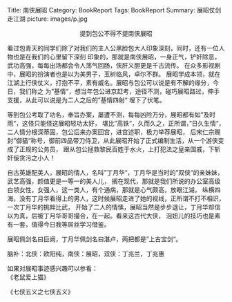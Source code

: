 Title: 南侠展昭
Category: BookReport
Tags: BookReport
Summary: 展昭仗剑走江湖
picture: images/p.jpg

<center style="font-weight:blod">提到包公不得不提南侠展昭</center>

看过包青天的同学们除了对我们的主人公黑脸包大人印象深刻，同时，还有一位人物也是在我们的心里留下深刻
印象的，那就是南侠展昭，一身正气，铲奸除恶，武功高强，每每出场都会令人荡气回肠，侠肝义胆更是千古流传。
在众多影视剧中，展昭的扮演者也是以为美男子，玉树临风，卓尔不群。
展昭学成本领，就在江湖上行侠仗义，打抱不平，素有威名。展昭与包公可以说是有不解的缘分，今日，我们称之
为”基情“，想当年包公进京赶考，途径不测，碰巧展昭路过，伸手支援，从此可以说是为二人之后的”基情四射“
埋下了伏笔。

等到包公考取了功名，奉旨办案，屡遭不测，每每凶险万分，展昭都有如”及时雨“，这怪只能怪这展昭轻功太好，
堪比”高铁“，久而久之，正所谓，”日久生情“，二人情分根深蒂固，包公后来办案回宫，进宫述职，极力举荐展昭，
后宋仁宗赐封”御猫“称号，御前四品带刀侍卫，从此展昭开始了正式编制生活，从一个游侠变成了正规的公务员，
跟从包公拯救黎民百姓于水火，上打犯法之皇亲国戚，下斩奸佞贪污之小人！

自古英雄配美人，展昭的情人，名叫”丁月华“，丁月华是当时的”双侠“的亲妹妹，武艺高强，颜值更是一等一的美人儿，
搁在现代，那就是我们所说的办公室高级白领女性，女强人，这一类人，有个通病，那就是心气颇高，放眼江湖，
纵横四海，没有丁月华看得上的男人，这时候展昭走进了她的视线，正所谓不打不相识，一次丁月华的挑衅比武，
开始了二人的情愫，展昭当然是步步退让，丁月华却信以为真，后被丁月华哥哥撮合，在一起。看来这古代大侠，
泡妞儿的技巧也是素有一套，值得今日我等屌丝学习借鉴。

展昭佩剑名曰巨阙，丁月华佩剑名曰湛卢，两把都是”上古宝剑“。



脑补：北侠：欧阳纯，南侠：展昭，双侠：丁兆兰，丁兆惠

如果对展昭事迹感兴趣可以参看：  
《老鼠爱上猫》

《七侠五义之七侠五义》
